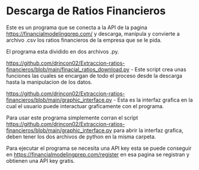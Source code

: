 # Descarga de Ratios Financieros

Este es un programa que se conecta a la API de la pagina https://financialmodelingprep.com/ y descarga, manipula y convierte a archivo .csv los ratios financieros de la empresa que se le pida.

El programa esta dividido en dos archivos .py.

https://github.com/drincon02/Extraccion-ratios-financieros/blob/main/finacial_ratios_download.py - Este script crea unas funciones las cuales se encargan de todo el proceso desde la descarga hasta la manipulacion de los datos.

https://github.com/drincon02/Extraccion-ratios-financieros/blob/main/graphic_interface.py - Esta es la interfaz grafica en la cual el usuario puede interactuar graficamente con el programa.

Para usar este programa simplemente corran el script https://github.com/drincon02/Extraccion-ratios-financieros/blob/main/graphic_interface.py para abrir la interfaz grafica, deben tener los dos archivos de python en la misma carpeta.

Para ejecutar el programa se necesita una API key esta se puede conseguir en https://financialmodelingprep.com/register en esa pagina se registran y obtienen una API key gratis.
